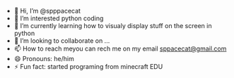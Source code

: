 - 👋 Hi, I’m @spppacecat
- 👀 I’m interested python coding
- 🌱 I’m currently learning how to visualy display stuff on the screen in python
- 💞️ I’m looking to collaborate on ...
- 📫 How to reach meyou can rech me on my email sppacecat@gmail.com
- 😄 Pronouns: he/him
- ⚡ Fun fact: started programing from minecraft EDU

<!---
spppacecat/spppacecat is a ✨ special ✨ repository because its `README.md` (this file) appears on your GitHub profile.
You can click the Preview link to take a look at your changes.
--->
